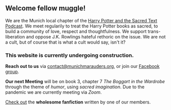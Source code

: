 ## Welcome fellow muggle!
We are the Munich local chapter of the [Harry Potter and the Sacred Text Podcast](https://www.harrypottersacredtext.com). We meet regularily to treat the Harry Potter books as sacred, to build a community of love, respect and thoughtfulness. We support trans-liberation and oppose J.K. Rowlings hateful rethoric on the issue. We are not a cult, but of course that is what a cult would say, isn't it?

### This website is currently undergoing construction.

**Reach out to us** via contact@munichmarauders.org, or join our [Facebook group](https://www.facebook.com/groups/2408737062515597/).

**Our next Meeting** will be on book 3, chapter 7 *The Boggart in the Wardrobe* through the theme of *humor*, using *sacred imagination*. Due to the pandemic we are currently meeting via *Zoom*.

[Check out](https://munich-marauders-fanfiction.tumblr.com/) the **wholesome fanfiction** written by one of our members.
